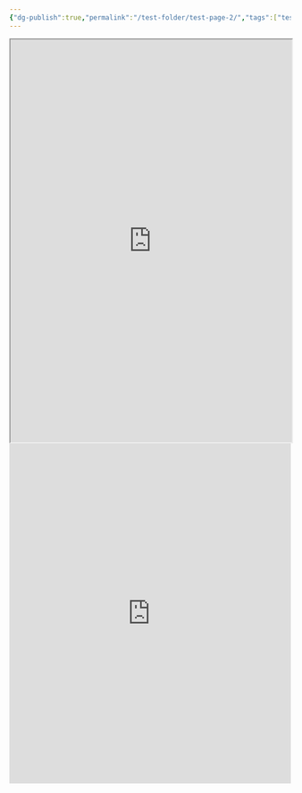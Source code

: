 ```yaml
---
{"dg-publish":true,"permalink":"/test-folder/test-page-2/","tags":["testing"]}
---
```



<iframe 
		src="https://help.obsidian.md/Editing+and+formatting/Embed+web+pages"
		width ="100%"
		height = "720"></iframe>

<iframe width="100%" height="608" src="https://www.youtube.com/embed/NnTvZWp5Q7o?si=QYAh6LlXMyWkNM59" title="YouTube video player" frameborder="0" allow="accelerometer; autoplay; clipboard-write; encrypted-media; gyroscope; picture-in-picture; web-share" referrerpolicy="strict-origin-when-cross-origin" allowfullscreen></iframe>